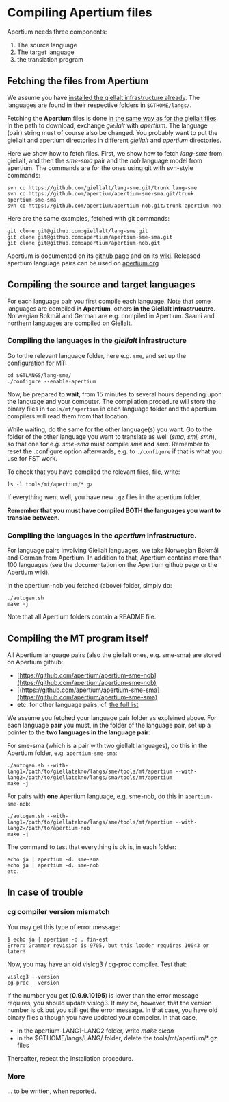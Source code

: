 
Compiling Apertium files
========================

Apertium needs three components:


1. The source language
1. The target language
1. the translation program


## Fetching the files from Apertium

We assume you have [installed the giellalt infrastructure already](https://giellalt.uit.no/infra/GettingStarted.html). The languages are found in their respective folders in `$GTHOME/langs/`.

Fetching the **Apertium** files is done [in the same way as for the giellalt files](https://giellalt.github.io/infra/SetUpTheFiles.html). In the path to download, exchange *giellalt* with *apertium*. The language (pair) string must of course also be changed. You probably want to put the giellalt and apertium directories in different *giellalt* and *apertium* directories. 

Here we show how to fetch files. First, we show how to fetch *lang-sme* from giellalt, and then the *sme-sma* pair and the *nob* language model from apertium. The commands are for the ones using git with svn-style commands:


```
svn co https://github.com/giellalt/lang-sme.git/trunk lang-sme
svn co https://github.com/apertium/apertium-sme-sma.git/trunk apertium-sme-sma
svn co https://github.com/apertium/apertium-nob.git/trunk apertium-nob

```

Here are the same examples, fetched with git commands:

```
git clone git@github.com:giellalt/lang-sme.git
git clone git@github.com:apertium/apertium-sme-sma.git
git clone git@github.com:apertium/apertium-nob.git

```

Apertium is documented on its [github page](https://github.com/apertium) and on its [wiki](https://wiki.apertium.org/wiki/Main_Page). Released apertium language pairs can be used on [apertium.org](https://apertium.org/index.eng.html#?dir=nob-nno&q=)

## Compiling the source and target languages


For each language pair you first compile each language. Note that some languages are compiled **in Apertium**, others **in the Giellalt infrastrucutre**. Norwegian Bokmål and German are e.g. compiled in Apertium. Saami and northern languages are compiled on Giellalt.


### Compiling the languages in the *giellalt* infrastructure


Go to the relevant language folder, here e.g. `sme`, and set up the configuration for MT:


```
cd $GTLANGS/lang-sme/
./configure --enable-apertium 
```


Now, be prepared to **wait**, from 15 minutes to several hours depending upon 
the language and your computer.  The compilation procedure will store the binary 
files in `tools/mt/apertium` in 
each language folder and the apertium compilers will read them from that location.  


While waiting, do the same for the other language(s) you want. Go to the
folder of the other language you want to translate as well (*sma, smj, smn*), 
so that one for e.g. *sme-sma* must compile *sme* **and** *sma*.
Remember to reset the .configure option afterwards, e.g. to 
`./configure` if that is what you use for FST work.


To check that you have compiled the relevant files, file, write:


```
ls -l tools/mt/apertium/*.gz
```

If everything went well, you have new `.gz` files in the apertium folder. 

**Remember that you must have compiled BOTH the languages you want to translae between.**



### Compiling the languages in the *apertium* infrastructure.

For language pairs involving Giellalt languages, we take Norwegian Bokmål and German from Apertium. In addition to that, Apertium contains more than 100 languages (see the documentation on the Apertium github page or the Apertium wiki).

In the apertium-nob you fetched (above) folder, simply do:

```
./autogen.sh
make -j
```

Note that all Apertium folders contain a README file.


## Compiling the MT program itself


All Apertium language pairs (also the giellalt ones, e.g. sme-sma) are 
stored on Apertium github:

- [https://github.com/apertium/apertium-sme-nob](https://github.com/apertium/apertium-sme-nob)
- [(https://github.com/apertium/apertium-sme-sma](https://github.com/apertium/apertium-sme-sma)
- etc. for other language pairs, cf. [the full list](https://github.com/apertium)

We assume you fetched your language pair folder as expleined above. For each language **pair** you must, in the folder of the language pair, set up a pointer to the **two languages in the language pair**:

For sme-sma (which is a pair with two giellalt languages), do this in the Apertium folder, e.g. `apertium-sme-sma`:

```
./autogen.sh --with-lang1=/path/to/giellatekno/langs/sme/tools/mt/apertium --with-lang2=/path/to/giellatekno/langs/sma/tools/mt/apertium
make -j
```

For pairs with **one** Apertium language, e.g. sme-nob, do this in `apertium-sme-nob`:

```
./autogen.sh --with-lang1=/path/to/giellatekno/langs/sme/tools/mt/apertium --with-lang2=/path/to/apertium-nob
make -j
```

The command to test that everything is ok is, in each folder:

```
echo ja | apertium -d. sme-sma
echo ja | apertium -d. sme-nob
etc.
```


## In case of trouble


### cg compiler version mismatch


You may get this type of error message:


```
$ echo ja | apertium -d . fin-est
Error: Grammar revision is 9705, but this loader requires 10043 or later!
```


Now, you may have an old vislcg3 / cg-proc compiler. Test that:


```
vislcg3 --version
cg-proc --version
```


If the number you get (**0.9.9.10195**) is lower than the error message
requires, you should update vislcg3. It may be, however, that the version number
is ok but you still get the error message. In that case, you have old 
binary files although you have updated your compeler. In that case,


- in the apertium-LANG1-LANG2 folder, write *make clean* 
- in the $GTHOME/langs/LANG/ folder, delete the tools/mt/apertium/*.gz files


Thereafter, repeat the installation procedure.


### More

... to be written, when reported.


